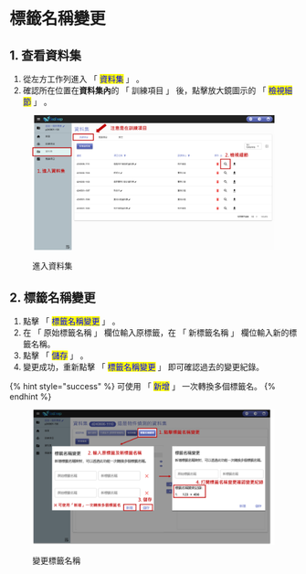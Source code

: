 # 標籤名稱變更

## 1. 查看資料集

1. 從左方工作列進入 「 <mark style="color:blue;">資料集</mark> 」 。
2. 確認所在位置在**資料集內**的 「 訓練項目 」 後，點擊放大鏡圖示的 「 <mark style="color:blue;">檢視細節</mark> 」 。

<figure><img src="../../.gitbook/assets/image (109).png" alt=""><figcaption><p>進入資料集</p></figcaption></figure>

## 2. 標籤名稱變更

1. 點擊 「 <mark style="color:blue;">標籤名稱變更</mark> 」 。
2. 在 「 原始標籤名稱 」 欄位輸入原標籤，在 「 新標籤名稱 」 欄位輸入新的標籤名稱。
3. 點擊 「 <mark style="color:blue;">儲存</mark> 」 。
4. 變更成功，重新點擊 「 <mark style="color:blue;">標籤名稱變更</mark> 」 即可確認過去的變更紀錄。

{% hint style="success" %}
可使用 「 <mark style="color:blue;">新增</mark> 」 一次轉換多個標籤名。
{% endhint %}

<figure><img src="../../.gitbook/assets/image (127).png" alt=""><figcaption><p>變更標籤名稱</p></figcaption></figure>
